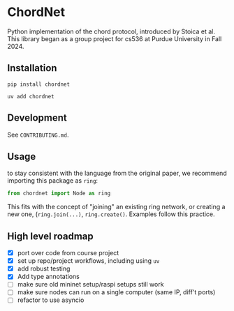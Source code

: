 # ChordNet
Python implementation of the chord protocol, introduced by Stoica et al.
This library began as a group project for cs536 at Purdue University in
Fall 2024.

## Installation
`pip install chordnet`

`uv add chordnet`

## Development
See `CONTRIBUTING.md`.

## Usage
to stay consistent with the language from the original paper, we recommend
importing this package as `ring`:
```python
from chordnet import Node as ring
```
This fits with the concept of "joining" an existing ring network, or creating a
new one, (`ring.join(...)`, `ring.create()`.
Examples follow this practice.

## High level roadmap
- [x] port over code from course project
- [x] set up repo/project workflows, including using `uv`
- [x] add robust testing
- [x] Add type annotations
- [ ] make sure old mininet setup/raspi setups still work
- [ ] make sure nodes can run on a single computer (same IP, diff't ports)
- [ ] refactor to use asyncio
